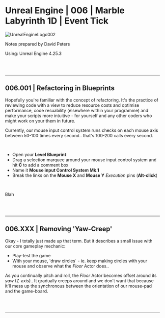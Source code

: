 # Unreal Engine | 006 | Marble Labyrinth 1D | Event Tick

![UnrealEngineLogo002](https://user-images.githubusercontent.com/36719180/90347960-a4e68900-e087-11ea-9349-f5a59105b4d2.png)


Notes prepared by David Peters

Using: Unreal Engine 4.25.3 

<br><br>

---

## 006.001 | Refactoring in Blueprints

Hopefully you're familiar with the concept of refactoring. It's the practice of reviewing code with a view to reduce resource costs and optimise performance, code resuability (elsewhere within your programme) and make your scripts more intuitive - for yourself and any other coders who might work on your them in future.

Currently, our mouse input control system runs checks on each mouse axis between 50-100 times every second.. that's 100-200 calls every second.

<br>

- Open your **Level Blueprint**
- Drag a selection marquee around your mouse input control system and hit **C** to add a comment box
- Name it **Mouse input Control System Mk.1**
- Break the links on the **Mouse X** and **Mouse Y** *Execution* pins (**Alt-click**)

<br>

Blah




<br><br>

---

## 006.XXX | Removing 'Yaw-Creep'

Okay - I totally just made up that term. But it describes a small issue with our core gameplay mechanic:

- Play-test the game
- With your mouse, 'draw circles' - ie. keep making circles with your mouse and observe what the *Floor* Actor does..

As you continually pitch and roll, the *Floor* Actor becomes offset around its *yaw* (Z-axis).. It gradually creeps around and we don't want that because it'll mess up the synchronous between the orientation of our mouse-pad and the game-board.




<br><br>

---
